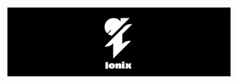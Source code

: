 <h1 align="center">
    <img src="https://raw.githubusercontent.com/Threqt/Ionix/master/img/Ionex_Banner.png" alt="Ionix" width="750"/>
    <br>
</h1>
